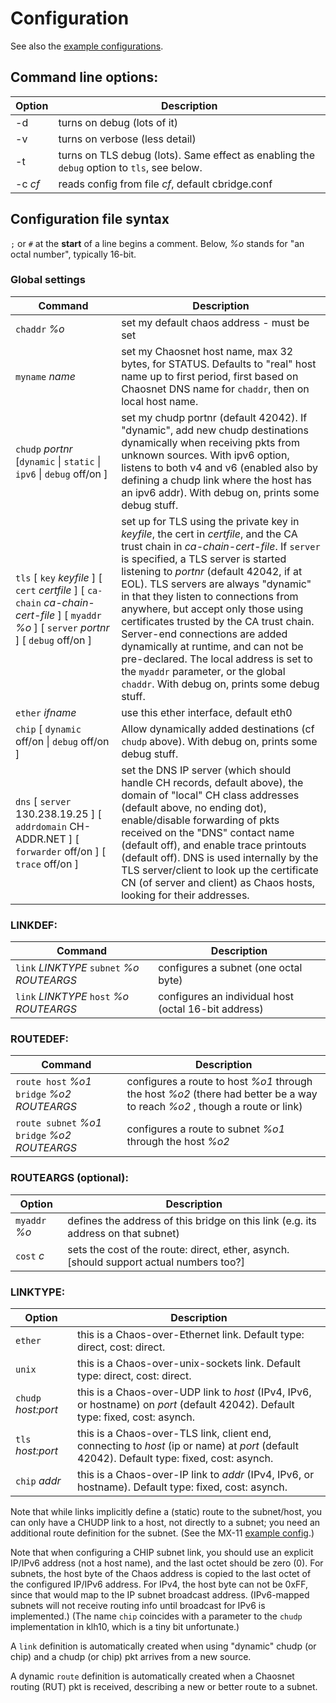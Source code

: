 # Configuration

See also the [example configurations](EXAMPLES.md).

## Command line options:

| Option | Description |
| --- | --- |
| -d  | turns on debug (lots of it) |
| -v  | turns on verbose (less detail) |
| -t  | turns on TLS debug (lots). Same effect as enabling the `debug` option to `tls`, see below. |
| -c *cf* | reads config from file *cf*, default cbridge.conf |

## Configuration file syntax

`;` or `#` at the **start** of a line begins a comment. Below, *%o* stands for "an octal number", typically 16-bit.

### Global settings

| Command | Description |
| --- | --- |
| `chaddr` *%o* | set my default chaos address - must be set |
| `myname` *name* | set my Chaosnet host name, max 32 bytes, for STATUS. Defaults to "real" host name up to first period, first based on Chaosnet DNS name for `chaddr`, then on local host name. |
| `chudp` *portnr* [`dynamic` \| `static` \| `ipv6` \| `debug` off/on ] | set my chudp portnr (default 42042). If "dynamic", add new chudp destinations dynamically when receiving pkts from unknown sources. With ipv6 option, listens to both v4 and v6 (enabled also by defining a chudp link where the host has an ipv6 addr). With debug on, prints some debug stuff. |
| `tls` [ `key` *keyfile* ] [ `cert` *certfile* ] [ `ca-chain` *ca-chain-cert-file* ] [ `myaddr` *%o* ] [ `server` *portnr* ] [ `debug` off/on ] | set up for TLS using the private key in *keyfile*, the cert in *certfile*, and the CA trust chain in *ca-chain-cert-file*. If `server` is specified, a TLS server is started listening to *portnr* (default 42042, if at EOL). TLS servers are always "dynamic" in that they listen to connections from anywhere, but accept only those using certificates trusted by the CA trust chain. Server-end connections are added dynamically at runtime, and can not be pre-declared. The local address is set to the `myaddr` parameter, or the global `chaddr`. With debug on, prints some debug stuff. |
| `ether` *ifname* | use this ether interface, default eth0 |
| `chip` [ `dynamic` off/on \| `debug` off/on ] | Allow dynamically added destinations (cf `chudp` above). With debug on, prints some debug stuff. |
| `dns` [ `server` 130.238.19.25 ] [ `addrdomain` CH-ADDR.NET ] [ `forwarder` off/on ] [ `trace` off/on ] | set the DNS IP server (which should handle CH records, default above), the domain of "local" CH class addresses (default above, no ending dot), enable/disable forwarding of pkts received on the "DNS" contact name (default off), and enable trace printouts (default off). DNS is used internally by the TLS server/client to look up the certificate CN (of server and client) as Chaos hosts, looking for their addresses. |

### LINKDEF:
| Command | Description |
| --- | --- |
| `link` *LINKTYPE* `subnet` *%o* *ROUTEARGS* | configures a subnet (one octal byte) |
| `link` *LINKTYPE* `host` *%o* *ROUTEARGS* | configures an individual host (octal 16-bit address) |

### ROUTEDEF:

| Command | Description |
| --- | --- |
| `route host` *%o1* `bridge` *%o2* *ROUTEARGS* | configures a route to host *%o1* through the host *%o2* (there had better be a way to reach *%o2* , though a route or link) |
| `route subnet` *%o1* `bridge` *%o2* *ROUTEARGS* | configures a route to subnet *%o1* through the host *%o2* |

### ROUTEARGS (optional):
| Option | Description |
| --- | --- |
| `myaddr` *%o* | defines the address of this bridge on this link (e.g. its address on that subnet) |
| `cost` *c* | sets the cost of the route: direct, ether, asynch. [should support actual numbers too?] |

### LINKTYPE:
| Option | Description |
| --- | --- |
| `ether` | this is a Chaos-over-Ethernet link. Default type: direct, cost: direct. |
| `unix` | this is a Chaos-over-unix-sockets link. Default type: direct, cost: direct. |
| `chudp` *host:port* | this is a Chaos-over-UDP link to *host* (IPv4, IPv6, or hostname) on *port* (default 42042). Default type: fixed, cost: asynch. |
| `tls` *host:port* | this is a Chaos-over-TLS link, client end, connecting to *host* (ip or name) at *port* (default 42042). Default type: fixed, cost: asynch. |
| `chip` *addr* | this is a Chaos-over-IP link to *addr* (IPv4, IPv6, or hostname). Default type: fixed, cost: asynch. |

Note that while links implicitly define a (static) route to the subnet/host,
you can only have a CHUDP link to a host, not directly to a subnet;
you need an additional route definition for the subnet.
(See the MX-11 [example config](EXAMPLES.md).)

Note that when configuring a CHIP subnet link, you should use an
explicit IP/IPv6 address (not a host name), and the last octet should
be zero (0). For subnets, the host byte of the Chaos address is copied
to the last octet of the configured IP/IPv6 address. For IPv4, the
host byte can not be 0xFF, since that would map to the IP subnet
broadcast address.
(IPv6-mapped subnets will not receive routing info until broadcast for IPv6 is implemented.)
(The name `chip` coincides with a parameter to the `chudp` implementation in klh10, which is a tiny bit unfortunate.)

A `link` definition is automatically created when using "dynamic" chudp (or chip)
and a chudp (or chip) pkt arrives from a new source.

A dynamic `route` definition is automatically created when a Chaosnet
routing (RUT) pkt is received, describing a new or better route to a
subnet.
